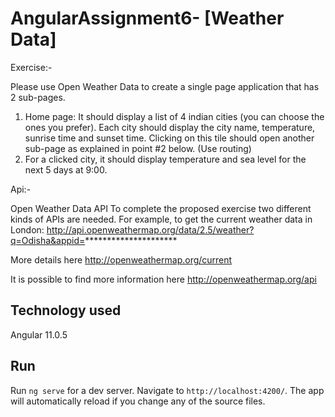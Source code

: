 # AngularAssignment6- [Weather Data]
Exercise:-

Please use Open Weather Data to create a single page application that has 2 sub-pages.
1. Home page: It should display a list of 4 indian cities (you can choose the
ones you prefer). Each city should display the city name, temperature, sunrise time
and sunset time. Clicking on this tile should open another sub-page as explained in
point #2 below. (Use routing)
2. For a clicked city, it should display temperature and sea level for the next 5 days at
9:00.

Api:-

Open Weather Data API
To complete the proposed exercise two different kinds of APIs are needed.
For example, to get the current weather data in London:
http://api.openweathermap.org/data/2.5/weather?q=Odisha&appid=*********************

More details here http://openweathermap.org/current

It is possible to find more information here http://openweathermap.org/api

## Technology used
Angular 11.0.5

## Run

Run `ng serve` for a dev server. Navigate to `http://localhost:4200/`. The app will automatically reload if you change any of the source files.


